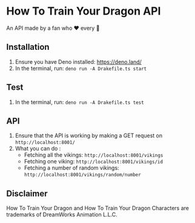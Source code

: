 # How To Train Your Dragon API

An API made by a fan who ❤️ every 🐉

## Installation

1. Ensure you have Deno installed: https://deno.land/
2. In the terminal, run: `deno run -A Drakefile.ts start`

## Test
1. In the terminal, run: `deno run -A Drakefile.ts test`

## API
1. Ensure that the API is working by making a GET request on `http://localhost:8001/`
2. What you can do :
    - Fetching all the vikings: `http://localhost:8001/vikings`
    - Fetching one viking: `http://localhost:8001/vikings/id`
    - Fetching a number of random vikings: `http://localhost:8001/vikings/random/number`



## Disclaimer
How To Train Your Dragon and How To Train Your Dragon Characters are trademarks of DreamWorks Animation L.L.C.
